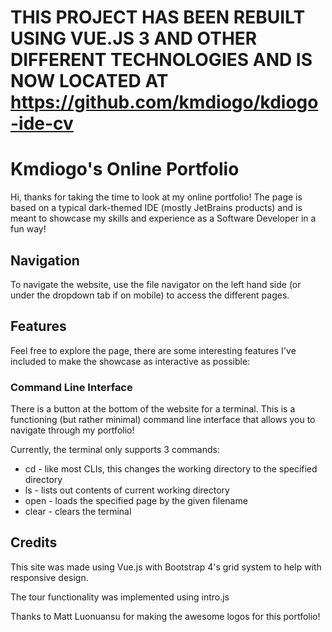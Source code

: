 # THIS PROJECT HAS BEEN REBUILT USING VUE.JS 3 AND OTHER DIFFERENT TECHNOLOGIES AND IS NOW LOCATED AT https://github.com/kmdiogo/kdiogo-ide-cv


# Kmdiogo's Online Portfolio
Hi, thanks for taking the time to look at my online portfolio! The page is based on a typical dark-themed IDE (mostly JetBrains products) and is meant to showcase my skills and experience as a Software Developer in a fun way!

## Navigation
To navigate the website, use the file navigator on the left hand side (or under the dropdown tab if on mobile) to access the different pages.

## Features
Feel free to explore the page, there are some interesting features I've included to make the showcase as interactive as possible:

### Command Line Interface
There is a button at the bottom of the website for a terminal. This is a functioning (but rather minimal) command line interface that allows you to navigate through my portfolio!

Currently, the terminal only supports 3 commands:

* cd - like most CLIs, this changes the working directory to the specified directory
* ls - lists out contents of current working directory
* open - loads the specified page by the given filename
* clear - clears the terminal

## Credits
This site was made using Vue.js with Bootstrap 4's grid system to help with responsive design.

The tour functionality was implemented using intro.js

Thanks to Matt Luonuansu for making the awesome logos for this portfolio!
